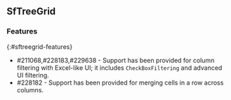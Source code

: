 ## SfTreeGrid       

### Features
{:#sftreegrid-features}

* \#211068,#228183,#229638 - Support has been provided for column filtering with Excel-like UI; it includes `CheckBoxFiltering` and advanced UI filtering.
* \#228182 - Support has been provided for merging cells in a row across columns.
